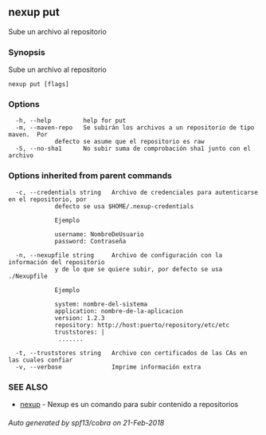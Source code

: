 ## nexup put

Sube un archivo al repositorio

### Synopsis


Sube un archivo al repositorio

```
nexup put [flags]
```

### Options

```
  -h, --help         help for put
  -m, --maven-repo   Se subirán los archivos a un repositorio de tipo maven.  Por 
		     defecto se asume que el repositorio es raw
  -S, --no-sha1      No subir suma de comprobación sha1 junto con el archivo 
```

### Options inherited from parent commands

```
  -c, --credentials string   Archivo de credenciales para autenticarse en el repositorio, por 
			 defecto se usa $HOME/.nexup-credentials

			 Ejemplo

			 username: NombreDeUsuario
			 password: Contraseña
		 	
  -n, --nexupfile string     Archivo de configuración con la información del repositorio
		 	 y de lo que se quiere subir, por defecto se usa ./Nexupfile

			 Ejemplo

			 system: nombre-del-sistema
			 application: nombre-de-la-aplicacion
			 version: 1.2.3
			 repository: http://host:puerto/repository/etc/etc
			 truststores: |
			  .......
		 	
  -t, --truststores string   Archivo con certificados de las CAs en las cuales confiar
  -v, --verbose              Imprime información extra
```

### SEE ALSO
* [nexup](nexup.md)	 - Nexup es un comando para subir contenido a repositorios

###### Auto generated by spf13/cobra on 21-Feb-2018
